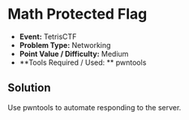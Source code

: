 # Math Protected Flag
* **Event:** TetrisCTF
* **Problem Type:** Networking
* **Point Value / Difficulty:** Medium
* **Tools Required / Used: ** pwntools

## Solution

Use pwntools to automate responding to the server.
